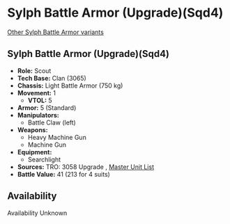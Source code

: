 # Sylph Battle Armor (Upgrade)(Sqd4) 

[Other Sylph Battle Armor variants](../sylph_battle_armor.md) 

## Sylph Battle Armor (Upgrade)(Sqd4) 

- **Role:** Scout 
- **Tech Base:** Clan (3065) 
- **Chassis:** Light Battle Armor (750 kg) 
- **Movement:** 1 
  - **VTOL:** 5 
- **Armor:** 5 (Standard) 
- **Manipulators:** 
  - Battle Claw (left) 
- **Weapons:** 
  - Heavy Machine Gun 
  - Machine Gun 
- **Equipment:** 
  - Searchlight 
- **Sources:** TRO: 3058 Upgrade , [Master Unit List](http://masterunitlist.info/Unit/Details/3147) 
- **Battle Value:** 41 (213 for 4 suits) 

## Availability 

Availability Unknown 

